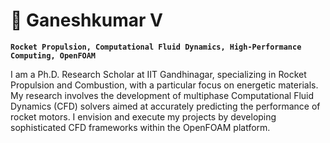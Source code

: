 # 🚀 Ganeshkumar V

**`Rocket Propulsion, Computational Fluid Dynamics, High-Performance Computing, OpenFOAM`**

I am a Ph.D. Research Scholar at IIT Gandhinagar, specializing in Rocket Propulsion and Combustion, with a particular focus on energetic materials. My research involves the development of multiphase Computational Fluid Dynamics (CFD) solvers aimed at accurately predicting the performance of rocket motors. I envision and execute my projects by developing sophisticated CFD frameworks within the OpenFOAM platform. 

<!--
### 📊 Stats

![Ganeshkumar's GitHub stats](https://github-readme-stats.vercel.app/api?username=Ganeshkumar-V&show_icons=true&theme=gruvbox)

<!-- ![GitHub Streak](https://streak-stats.demolab.com?user=ForrestKnight&theme=gruvbox&border_radius=4.5) -->
<!--
**Ganeshkumar-V/Ganeshkumar-V** is a ✨ _special_ ✨ repository because its `README.md` (this file) appears on your GitHub profile.

Here are some ideas to get you started:

- 🔭 I’m currently working on ...
- 🌱 I’m currently learning ...
- 👯 I’m looking to collaborate on ...
- 🤔 I’m looking for help with ...
- 💬 Ask me about ...
- 📫 How to reach me: ...
- 😄 Pronouns: ...
- ⚡ Fun fact: ...
-->
